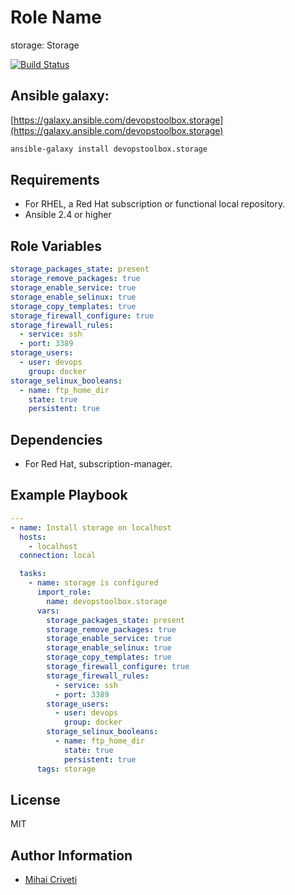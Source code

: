 Role Name
=========

storage: Storage

[![Build Status](https://travis-ci.org/cmihai-ansible/storage.svg?branch=master)](https://travis-ci.org/cmihai-ansible/storage)

Ansible galaxy:
---------------

[https://galaxy.ansible.com/devopstoolbox.storage](https://galaxy.ansible.com/devopstoolbox.storage)

```bash
ansible-galaxy install devopstoolbox.storage
```

Requirements
------------

- For RHEL, a Red Hat subscription or functional local repository.
- Ansible 2.4 or higher

Role Variables
--------------

```yaml
storage_packages_state: present
storage_remove_packages: true
storage_enable_service: true
storage_enable_selinux: true
storage_copy_templates: true
storage_firewall_configure: true
storage_firewall_rules:
  - service: ssh
  - port: 3389
storage_users:
  - user: devops
    group: docker
storage_selinux_booleans:
  - name: ftp_home_dir
    state: true
    persistent: true
```

Dependencies
------------

- For Red Hat, subscription-manager.

Example Playbook
----------------

```yaml
---
- name: Install storage on localhost
  hosts:
    - localhost
  connection: local

  tasks:
    - name: storage is configured
      import_role:
        name: devopstoolbox.storage
      vars:
        storage_packages_state: present
        storage_remove_packages: true
        storage_enable_service: true
        storage_enable_selinux: true
        storage_copy_templates: true
        storage_firewall_configure: true
        storage_firewall_rules:
          - service: ssh
          - port: 3389
        storage_users:
          - user: devops
            group: docker
        storage_selinux_booleans:
          - name: ftp_home_dir
            state: true
            persistent: true
      tags: storage
```

License
-------

MIT

Author Information
------------------

- [Mihai Criveti](https://www.linkedin.com/in/crivetimihai)
